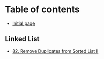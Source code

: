 # Table of contents

* [Initial page](README.md)

## Linked List

* [82. Remove Duplicates from Sorted List II](linked-list/82.-remove-duplicates-from-sorted-list-ii.md)

